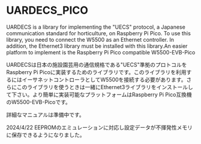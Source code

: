 # UARDECS_PICO
UARDECS is a library for implementing the "UECS" protocol, a Japanese communication standard for horticulture, on Raspberry Pi Pico. To use this library, you need to connect the W5500 as an Ethernet controller. In addition, the Ethernet3 library must be installed with this library.An easier platform to implement is the Raspberry Pi Pico compatible W5500-EVB-Pico

UARDECSは日本の施設園芸用の通信規格である"UECS"準拠のプロトコルをRaspberry Pi Picoに実装するためのライブラリです。このライブラリを利用するにはイーサネットコントローラとしてW5500を接続する必要があります。さらにこのライブラリを使うときは一緒にEthernet3ライブラリをインストールして下さい。より簡単に実装可能なプラットフォームはRaspberry Pi Pico互換機のW5500-EVB-Picoです。

詳細なマニュアルは準備中です。

2024/4/22 EEPROMのエミュレーションに対応し設定データが不揮発性メモリに保存できるようになりました。
